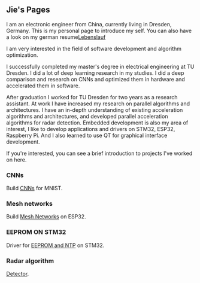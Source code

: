 ## Jie's Pages

I am an electronic engineer from China, currently living in Dresden, Germany. This is my personal page to introduce my self. You can also have a look on my german resume[Lebenslauf](https://github.com/kayala/kayala.GitHub.io/blob/main/Lebenslauf_Jie.pdf)

I am very interested in the field of software development and algorithm optimization.

I successfully completed my master's degree in electrical engineering at TU Dresden. I did a lot of deep learning research in my studies. I did a deep comparison and research on CNNs and optimized them in hardware and accelerated them in software.

After graduation I worked for TU Dresden for two years as a research assistant. At work I have increased my research on parallel algorithms and architectures. I have an in-depth understanding of existing acceleration algorithms and architectures, and developed parallel acceleration algorithms for radar detection.
Embedded development is also my area of interest, I like to develop applications and drivers on STM32, ESP32, Raspberry Pi. And I also learned to use QT for graphical interface development. 

If you're interested, you can see a brief introduction to projects I've worked on here.

### CNNs

Build [CNNs](https://github.com/kayala/project/tree/main/CNNs) for MNIST.

### Mesh networks 

Build [Mesh Networks](https://github.com/kayala/project/tree/main/mesh_network) on ESP32.

### EEPROM ON STM32

Driver for [EEPROM and NTP](https://github.com/kayala/project/tree/main/stm32) on STM32.

### Radar algorithm

[Detector](https://github.com/kayala/project/tree/main/radar_cfar_algorithm).
